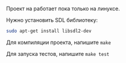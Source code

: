 Проект на работает пока только на линуксе.

Нужно установить SDL библиотеку:
```bash
sudo apt-get install libsdl2-dev
```

Для компиляции проекта, напишите `make`

Для запуска тестов, напишите `make test`

